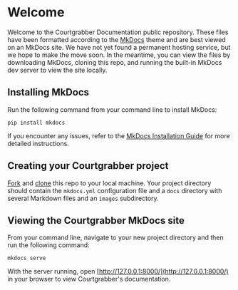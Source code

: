 # Welcome 

Welcome to the Courtgrabber Documentation public repository. These files have been formatted according to the [MkDocs](https://www.mkdocs.org/) theme and are best viewed on an MkDocs site. We have not yet found a permanent hosting service, but we hope to make the move soon. In the meantime, you can view the files by downloading MkDocs, cloning this repo, and running the built-in MkDocs dev server to view the site locally.

## Installing MkDocs

Run the following command from your command line to install MkDocs:

```
pip install mkdocs
```

If you encounter any issues, refer to the [MkDocs Installation Guide](https://www.mkdocs.org/user-guide/installation/) for more detailed instructions.

## Creating your Courtgrabber project

[Fork](https://docs.github.com/en/get-started/quickstart/fork-a-repo) and [clone](https://docs.github.com/en/repositories/creating-and-managing-repositories/cloning-a-repository) this repo to your local machine. Your project directory should contain the `mkdocs.yml` configuration file and a `docs` directory with several Markdown files and an `images` subdirectory.

## Viewing the Courtgrabber MkDocs site

From your command line, navigate to your new project directory and then run the following command:

```
mkdocs serve
```

With the server running, open [http://127.0.0.1:8000/](http://127.0.0.1:8000/) in your browser to view Courtgrabber's documentation.